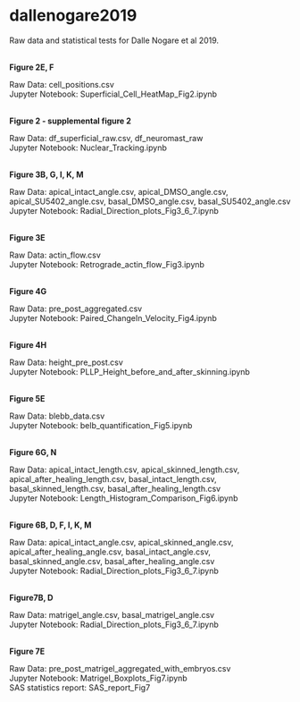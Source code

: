 # dallenogare2019
Raw data and statistical tests for Dalle Nogare et al 2019.

<br>
<b> Figure 2E, F </b>

Raw Data: cell_positions.csv<br>
Jupyter Notebook: Superficial_Cell_HeatMap_Fig2.ipynb

<br>
<b> Figure 2 - supplemental figure 2 </b>

Raw Data: df_superficial_raw.csv, df_neuromast_raw<br>
Jupyter Notebook: Nuclear_Tracking.ipynb


<br>
<b> Figure 3B, G, I, K, M</b>

Raw Data: apical_intact_angle.csv, apical_DMSO_angle.csv, apical_SU5402_angle.csv, basal_DMSO_angle.csv, basal_SU5402_angle.csv<br>
Jupyter Notebook: Radial_Direction_plots_Fig3_6_7.ipynb

<br>
<b>Figure 3E </b>

Raw Data: actin_flow.csv<br>
Jupyter Notebook: Retrograde_actin_flow_Fig3.ipynb

<br>
<b> Figure 4G</b>

Raw Data: pre_post_aggregated.csv<br>
Jupyter Notebook: Paired_ChangeIn_Velocity_Fig4.ipynb

<br>
<b> Figure 4H</b>

Raw Data: height_pre_post.csv<br>
Jupyter Notebook: PLLP_Height_before_and_after_skinning.ipynb

<br>
<b> Figure 5E</b>

Raw Data: blebb_data.csv<br>
Jupyter Notebook: belb_quantification_Fig5.ipynb

<br>
<b> Figure 6G, N</b>

Raw Data: apical_intact_length.csv, apical_skinned_length.csv, apical_after_healing_length.csv, basal_intact_length.csv, basal_skinned_length.csv, basal_after_healing_length.csv<br>
Jupyter Notebook: Length_Histogram_Comparison_Fig6.ipynb

<br>
<b> Figure 6B, D, F, I, K, M</b>

Raw Data: apical_intact_angle.csv, apical_skinned_angle.csv, apical_after_healing_angle.csv, basal_intact_angle.csv, basal_skinned_angle.csv, basal_after_healing_angle.csv<br>
Jupyter Notebook: Radial_Direction_plots_Fig3_6_7.ipynb

<br>
<b> Figure7B, D</b>

Raw Data: matrigel_angle.csv, basal_matrigel_angle.csv<br>
Jupyter Notebook: Radial_Direction_plots_Fig3_6_7.ipynb

<br>
<b> Figure 7E</b>

Raw Data: pre_post_matrigel_aggregated_with_embryos.csv<br>
Jupyter Notebook: Matrigel_Boxplots_Fig7.ipynb<br>
SAS statistics report: SAS_report_Fig7

